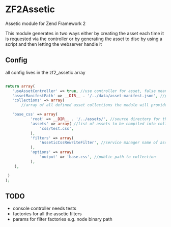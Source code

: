 ZF2Assetic
==========

Assetic module for Zend Framework 2

This module generates in two ways either by creating the asset each time it is requested via the controller or by generating the asset to disc by using a script and then letting the webserver handle it

## Config

all config lives in the zf2_assetic array
``` php

return array(
   'useAssetController' => true, //use controller for asset, false means read from disk, recommend true for dev
   'assetManifestPath' => __DIR__ . '/../data/asset-manifest.json', //path to a json file that maps the assetName to it's path on disk, generated by build script
   'collections' => array(
       //array of all defined asset collections the module will provide

   'base_css' => array(
           'root' => __DIR__ . '/../assets/', //source directory for this collection's assets
           'assets' => array( //list of assets to be compiled into collection
               'css/test.css',
           ),
           'filters' => array(
               'AsseticCssRewriteFilter', //service manager name of assetic filters to apply
           ),
           'options' => array(
               'output' => 'base.css', //public path to collection
           ),
    ),

 )
);
```

## TODO

 - console controller needs tests
 - factories for all the assetic filters
 - params for filter factories e.g. node binary path
